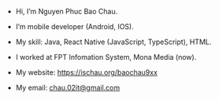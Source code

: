- Hi, I’m Nguyen Phuc Bao Chau.
- I’m mobile developer (Android, IOS).
- My skill: Java, React Native (JavaScript, TypeScript), HTML.
- I worked at FPT Infomation System, Mona Media (now).

- My website: https://ischau.org/baochau9xx
- My email: chau.02it@gmail.com

<!---
chaudev/chaudev is a ✨ special ✨ repository because its `README.md` (this file) appears on your GitHub profile.
You can click the Preview link to take a look at your changes.
--->
